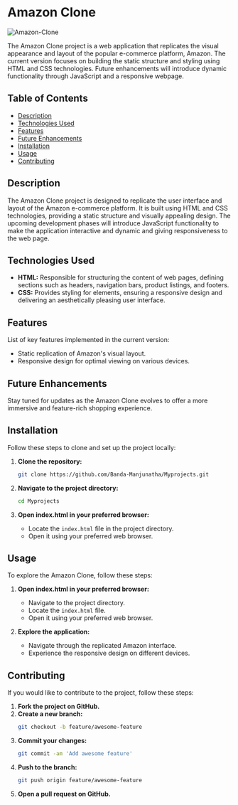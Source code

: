 # Amazon Clone

![Amazon-Clone]()


The Amazon Clone project is a web application that replicates the visual appearance and layout of the popular e-commerce platform, Amazon. The current version focuses on building the static structure and styling using HTML and CSS technologies. Future enhancements will introduce dynamic functionality through JavaScript and a responsive webpage.

## Table of Contents

- [Description](#description)
- [Technologies Used](#technologies-used)
- [Features](#features)
- [Future Enhancements](#future-enhancements)
- [Installation](#installation)
- [Usage](#usage)
- [Contributing](#contributing)

## Description

The Amazon Clone project is designed to replicate the user interface and layout of the Amazon e-commerce platform. It is built using HTML and CSS technologies, providing a static structure and visually appealing design. The upcoming development phases will introduce JavaScript functionality to make the application interactive and dynamic and giving responsiveness to the web page.

## Technologies Used

- **HTML:** Responsible for structuring the content of web pages, defining sections such as headers, navigation bars, product listings, and footers.
- **CSS:** Provides styling for elements, ensuring a responsive design and delivering an aesthetically pleasing user interface.

## Features

List of key features implemented in the current version:
- Static replication of Amazon's visual layout.
- Responsive design for optimal viewing on various devices.

## Future Enhancements

Stay tuned for updates as the Amazon Clone evolves to offer a more immersive and feature-rich shopping experience.

## Installation

Follow these steps to clone and set up the project locally:

1. **Clone the repository:**
    ```bash
    git clone https://github.com/Banda-Manjunatha/Myprojects.git
    ```

2. **Navigate to the project directory:**
    ```bash
    cd Myprojects
    ```

3. **Open index.html in your preferred browser:**
    - Locate the `index.html` file in the project directory.
    - Open it using your preferred web browser.

## Usage

To explore the Amazon Clone, follow these steps:

1. **Open index.html in your preferred browser:**
    - Navigate to the project directory.
    - Locate the `index.html` file.
    - Open it using your preferred web browser.

2. **Explore the application:**
    - Navigate through the replicated Amazon interface.
    - Experience the responsive design on different devices.

## Contributing

If you would like to contribute to the project, follow these steps:

1. **Fork the project on GitHub.**
2. **Create a new branch:**
    ```bash
    git checkout -b feature/awesome-feature
    ```
3. **Commit your changes:**
    ```bash
    git commit -am 'Add awesome feature'
    ```
4. **Push to the branch:**
    ```bash
    git push origin feature/awesome-feature
    ```
5. **Open a pull request on GitHub.**

